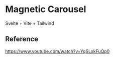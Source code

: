 # Magnetic Carousel

Svelte + Vite + Tailwind


## Reference

https://www.youtube.com/watch?v=YqSLxkFuQp0